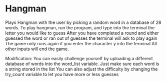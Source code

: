 # Hangman
Plays Hangman with the user by picking a random word in a database of 28 words. 
To play hangman, run the program, and type into the terminal the letter you would like to guess
After you have completed a round and either guessed the word or ran out of guesses the terminal will ask to play again
The game only runs again if you enter the character y into the terminal
All other inputs will end the game.

Modification: You can easily challenge yourself by uploading a different database of words into the word_list variable.
Just make sure each word is a string stored in the list
You can also adjust the difficulty by changing the try_count variable to let you have more or less guesses
